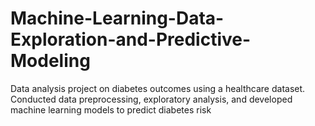 # Machine-Learning-Data-Exploration-and-Predictive-Modeling
Data analysis project on diabetes outcomes using a healthcare dataset. Conducted data preprocessing, exploratory analysis, and developed machine learning models to predict diabetes risk
